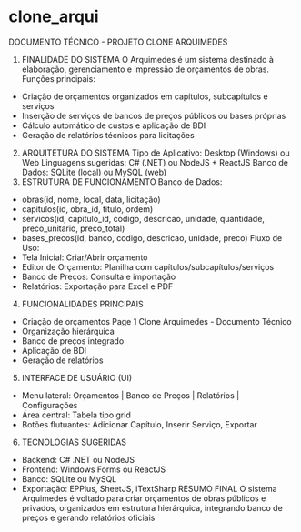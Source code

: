 # clone_arqui
DOCUMENTO TÉCNICO - PROJETO CLONE ARQUIMEDES
1. FINALIDADE DO SISTEMA
O Arquimedes é um sistema destinado à elaboração, gerenciamento e impressão de orçamentos
de obras.
Funções principais:
- Criação de orçamentos organizados em capítulos, subcapítulos e serviços
- Inserção de serviços de bancos de preços públicos ou bases próprias
- Cálculo automático de custos e aplicação de BDI
- Geração de relatórios técnicos para licitações
2. ARQUITETURA DO SISTEMA
Tipo de Aplicativo: Desktop (Windows) ou Web
Linguagens sugeridas: C# (.NET) ou NodeJS + ReactJS
Banco de Dados: SQLite (local) ou MySQL (web)
3. ESTRUTURA DE FUNCIONAMENTO
Banco de Dados:
- obras(id, nome, local, data, licitação)
- capitulos(id, obra_id, titulo, ordem)
- servicos(id, capitulo_id, codigo, descricao, unidade, quantidade, preco_unitario, preco_total)
- bases_precos(id, banco, codigo, descricao, unidade, preco)
Fluxo de Uso:
- Tela Inicial: Criar/Abrir orçamento
- Editor de Orçamento: Planilha com capítulos/subcapítulos/serviços
- Banco de Preços: Consulta e importação
- Relatórios: Exportação para Excel e PDF
4. FUNCIONALIDADES PRINCIPAIS
- Criação de orçamentos
Page 1
Clone Arquimedes - Documento Técnico
- Organização hierárquica
- Banco de preços integrado
- Aplicação de BDI
- Geração de relatórios
5. INTERFACE DE USUÁRIO (UI)
- Menu lateral: Orçamentos | Banco de Preços | Relatórios | Configurações
- Área central: Tabela tipo grid
- Botões flutuantes: Adicionar Capítulo, Inserir Serviço, Exportar
6. TECNOLOGIAS SUGERIDAS
- Backend: C# .NET ou NodeJS
- Frontend: Windows Forms ou ReactJS
- Banco: SQLite ou MySQL
- Exportação: EPPlus, SheetJS, iTextSharp
RESUMO FINAL
O sistema Arquimedes é voltado para criar orçamentos de obras públicos e privados, organizados
em estrutura hierárquica, integrando banco de preços e gerando relatórios oficiais
